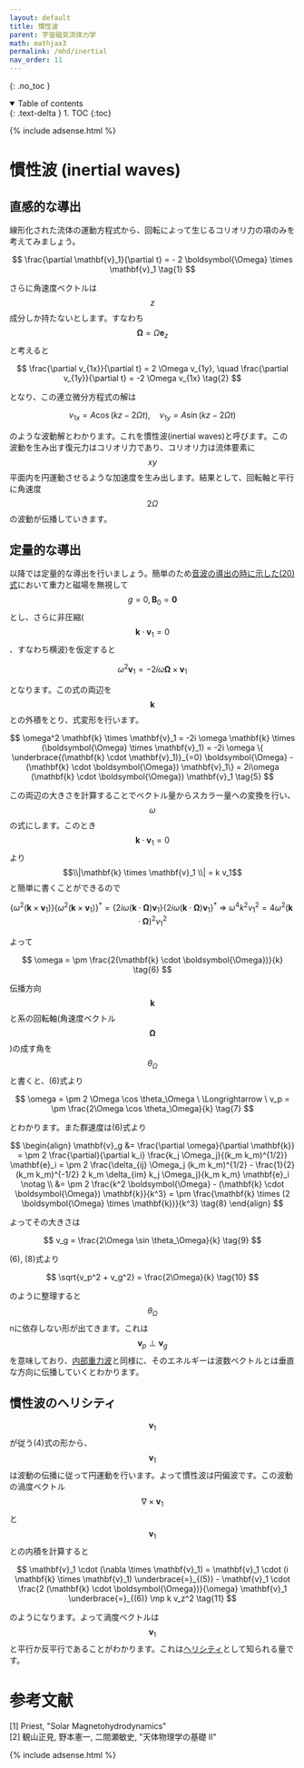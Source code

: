 ```yaml
---
layout: default
title: 慣性波
parent: 宇宙磁気流体力学
math: mathjax3
permalink: /mhd/inertial
nav_order: 11
---
```


{: .no_toc }

<details open markdown="block">
  <summary>
    Table of contents
  </summary>
  {: .text-delta }
1. TOC
{:toc}
</details>

{% include adsense.html %} 

# 慣性波 (inertial waves)

## 直感的な導出

線形化された流体の運動方程式から、回転によって生じるコリオリ力の項のみを考えてみましょう。

$$
\frac{\partial \mathbf{v}_1}{\partial t} 
= - 2 \boldsymbol{\Omega} \times \mathbf{v}_1 \tag{1}
$$

さらに角速度ベクトルは$$z$$成分しか持たないとします。すなわち$$\boldsymbol{\Omega} = \Omega \mathbf{e}_z$$と考えると

$$
\frac{\partial v_{1x}}{\partial t} = 2 \Omega v_{1y}, \quad 
\frac{\partial v_{1y}}{\partial t} = -2 \Omega v_{1x} \tag{2}
$$

となり、この連立微分方程式の解は

$$
v_{1x} 
= A \cos (kz-2\Omega t), \quad 
v_{1y}
= A \sin (kz - 2\Omega t) \tag{3}
$$

のような波動解とわかります。これを慣性波(inertial waves)と呼びます。この波動を生み出す復元力はコリオリ力であり、コリオリ力は流体要素に$$xy$$平面内を円運動させるような加速度を生み出します。結果として、回転軸と平行に角速度$$2\Omega$$の波動が伝播していきます。

## 定量的な導出

以降では定量的な導出を行いましょう。簡単のため[音波の導出の時に示した(20)式](/mhd/sound_wave)において重力と磁場を無視して$$g = 0, \mathbf{B}_0 =\mathbf{0}$$とし、さらに非圧縮($$\mathbf{k} \cdot \mathbf{v}_1 = 0$$、すなわち横波)を仮定すると

$$
\omega^2 \mathbf{v}_1 
= - 2i \omega \boldsymbol{\Omega} \times \mathbf{v}_1 \tag{4}
$$

となります。この式の両辺を$$\mathbf{k}$$との外積をとり、式変形を行います。

$$
\omega^2 \mathbf{k} \times \mathbf{v}_1 
= -2i \omega \mathbf{k} \times (\boldsymbol{\Omega} \times \mathbf{v}_1) 
= -2i \omega \{ \underbrace{(\mathbf{k} \cdot \mathbf{v}_1)}_{=0} \boldsymbol{\Omega} - (\mathbf{k} \cdot \boldsymbol{\Omega}) \mathbf{v}_1\} 
= 2i\omega (\mathbf{k} \cdot \boldsymbol{\Omega}) \mathbf{v}_1 \tag{5}
$$

この両辺の大きさを計算することでベクトル量からスカラー量への変換を行い、$$\omega$$の式にします。このとき$$\mathbf{k} \cdot \mathbf{v}_1=0$$より$$\\|\mathbf{k} \times \mathbf{v}_1 \\| = k v_1$$と簡単に書くことができるので

$$
\{\omega^2 (\mathbf{k} \times \mathbf{v}_1)\} \{\omega^2 (\mathbf{k} \times \mathbf{v}_1)\}^\ast 
= \{2i\omega (\mathbf{k} \cdot \boldsymbol{\Omega}) \mathbf{v}_1\} \{2i\omega (\mathbf{k} \cdot \boldsymbol{\Omega}) \mathbf{v}_1\}^\ast \ \Longrightarrow \
\omega^4 k^2 v_1^2 
= 4\omega^2 (\mathbf{k} \cdot \boldsymbol{\Omega})^2 v_1^2
$$

よって

$$
\omega 
= \pm \frac{2(\mathbf{k} \cdot \boldsymbol{\Omega})}{k} \tag{6}
$$

伝播方向$$\mathbf{k}$$と系の回転軸(角速度ベクトル$$\boldsymbol{\Omega}$$)の成す角を$$\theta_\Omega$$と書くと、(6)式より

$$
\omega 
= \pm 2 \Omega \cos \theta_\Omega \ \Longrightarrow \ 
v_p 
= \pm \frac{2\Omega \cos \theta_\Omega}{k} \tag{7}
$$

とわかります。また群速度は(6)式より

$$
\begin{align}
\mathbf{v}_g 
&= \frac{\partial \omega}{\partial \mathbf{k}} 
= \pm 2 \frac{\partial}{\partial k_i} \frac{k_j \Omega_j}{(k_m k_m)^{1/2}} \mathbf{e}_i 
= \pm 2 \frac{\delta_{ij} \Omega_j (k_m k_m)^{1/2} - \frac{1}{2} (k_m k_m)^{-1/2} 2 k_m \delta_{im} k_j \Omega_j}{k_m k_m} \mathbf{e}_i \notag \\
&= \pm 2 \frac{k^2 \boldsymbol{\Omega} - (\mathbf{k} \cdot \boldsymbol{\Omega}) \mathbf{k}}{k^3} 
= \pm \frac{\mathbf{k} \times (2 \boldsymbol{\Omega} \times \mathbf{k})}{k^3} \tag{8}
\end{align}
$$

よってその大きさは

$$
v_g 
= \frac{2\Omega \sin \theta_\Omega}{k} \tag{9}
$$

(6), (8)式より

$$
\sqrt{v_p^2 + v_g^2} 
= \frac{2\Omega}{k} \tag{10}
$$

のように整理すると$$\theta_\Omega$$nに依存しない形が出てきます。これは$$\mathbf{v}_p \perp \mathbf{v}_g$$を意味しており、[内部重力波](/mhd/gravity)と同様に、そのエネルギーは波数ベクトルとは垂直な方向に伝播していくとわかります。

## 慣性波のヘリシティ

$$\mathbf{v}_1$$が従う(4)式の形から、$$\mathbf{v}_1$$は波動の伝播に従って円運動を行います。よって慣性波は円偏波です。この波動の渦度ベクトル$$\nabla \times \mathbf{v}_1$$と$$\mathbf{v}_1$$との内積を計算すると

$$
\mathbf{v}_1 \cdot (\nabla \times \mathbf{v}_1) 
= \mathbf{v}_1 \cdot (i \mathbf{k} \times \mathbf{v}_1) 
\underbrace{=}_{(5)} - \mathbf{v}_1 \cdot \frac{2 (\mathbf{k} \cdot \boldsymbol{\Omega})}{\omega} \mathbf{v}_1 
\underbrace{=}_{(6)} \mp k v_z^2 \tag{11} 
$$

のようになります。よって渦度ベクトルは$$\mathbf{v}_1$$と平行か反平行であることがわかります。これは[ヘリシティ](/astroelec/polarization)として知られる量です。

# 参考文献

[1] Priest, "Solar Magnetohydrodynamics"  
[2] 観山正見, 野本憲一, 二間瀬敏史, "天体物理学の基礎 II"  

{% include adsense.html %} 

